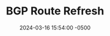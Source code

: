---
title: BGP Route Refresh 
date: 2024-03-16 15:54:00 -0500
categories: [CCNP,BGP]
tags: [bgp]     # TAG names should always be lowercase
---